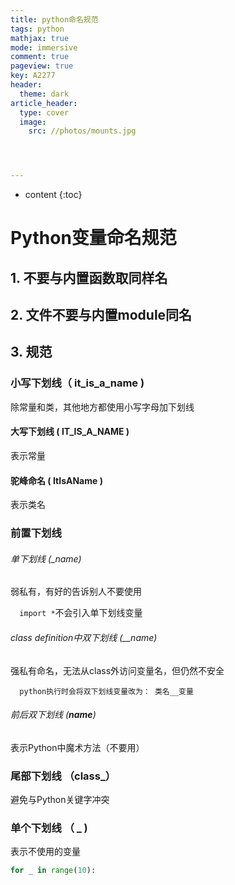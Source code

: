```yaml
---
title: python命名规范
tags: python
mathjax: true
mode: immersive
comment: true
pageview: true
key: A2277
header:
  theme: dark
article_header:
  type: cover
  image:
    src: //photos/mounts.jpg




---
```



* content
{:toc}






# Python变量命名规范

## 1. 不要与内置函数取同样名

## 2. 文件不要与内置module同名

## 3. 规范

### 小写下划线（ it_is_a_name )

除常量和类，其他地方都使用小写字母加下划线

#### 大写下划线  ( IT_IS_A_NAME )

表示常量

#### 驼峰命名 ( ItIsAName )

表示类名

### 前置下划线 

###### 单下划线 (_name)

弱私有，有好的告诉别人不要使用

`  import *`不会引入单下划线变量

###### class definition中双下划线 (__name)

强私有命名，无法从class外访问变量名，但仍然不安全

`  python执行时会将双下划线变量改为： 类名__变量`

###### 前后双下划线 (__name__)

表示Python中魔术方法（不要用）

### 尾部下划线 （class_）

避免与Python关键字冲突

### 单个下划线 （ _ )

表示不使用的变量 

```python
for _ in range(10):
```



